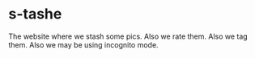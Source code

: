 # s-tashe
The website where we stash some pics. Also we rate them. Also we tag them. Also we may be using incognito mode.
